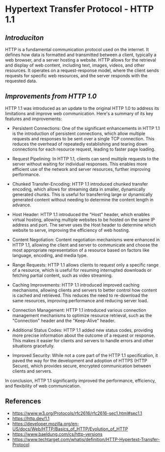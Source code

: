 
# **Hypertext Transfer Protocol - HTTP 1.1**

## *Introduciton*

HTTP is a fundamental communication protocol used on the internet. It defines how data is formatted and transmitted between a client, typically a web browser, and a server hosting a website. HTTP allows for the retrieval and display of web content, including text, images, videos, and other resources. It operates on a request-response model, where the client sends requests for specific web resources, and the server responds with the requested data.

## *Improvements from HTTP 1.0*

HTTP 1.1 was introduced as an update to the original HTTP 1.0 to address its limitations and improve web communication. Here's a summary of its key features and improvements:

- Persistent Connections: One of the significant enhancements in HTTP 1.1 is the introduction of persistent connections, which allow multiple requests and responses to be sent over a single TCP connection. This reduces the overhead of repeatedly establishing and tearing down connections for each resource request, leading to faster page loading.

- Request Pipelining: In HTTP 1.1, clients can send multiple requests to the server without waiting for individual responses. This enables more efficient use of the network and server resources, further improving performance.

- Chunked Transfer-Encoding: HTTP 1.1 introduced chunked transfer encoding, which allows for streaming data in smaller, dynamically generated chunks. This is useful for transferring large or dynamically generated content without needing to determine the content length in advance.

- Host Header: HTTP 1.1 introduced the "Host" header, which enables virtual hosting, allowing multiple websites to be hosted on the same IP address and port. The server uses the Host header to determine which website to serve, improving the efficiency of web hosting.

- Content Negotiation: Content negotiation mechanisms were enhanced in HTTP 1.1, allowing the client and server to communicate and choose the most appropriate representation of a resource based on factors like language, encoding, and media type.

- Range Requests: HTTP 1.1 allows clients to request only a specific range of a resource, which is useful for resuming interrupted downloads or fetching partial content, such as video streaming.

- Caching Improvements: HTTP 1.1 introduced improved caching mechanisms, allowing clients and servers to better control how content is cached and retrieved. This reduces the need to re-download the same resources, improving performance and reducing server load.

- Connection Management: HTTP 1.1 introduced various connection management mechanisms to optimize resource retrieval, such as the "Connection" header and the "Keep-Alive" header.

- Additional Status Codes: HTTP 1.1 added new status codes, providing more precise information about the outcome of a request or response. This makes it easier for clients and servers to handle errors and other situations gracefully.

- Improved Security: While not a core part of the HTTP 1.1 specification, it paved the way for the development and adoption of HTTPS (HTTP Secure), which provides secure, encrypted communication between clients and servers.

In conclusion, HTTP 1.1 significantly improved the performance, efficiency, and flexibility of web communication.

## References

- https://www.w3.org/Protocols/rfc2616/rfc2616-sec1.html#sec1.1
- https://http.dev/1.1
- https://developer.mozilla.org/en-US/docs/Web/HTTP/Basics_of_HTTP/Evolution_of_HTTP
- https://www.baeldung.com/cs/http-versions
- https://www.techtarget.com/whatis/definition/HTTP-Hypertext-Transfer-Protocol  

